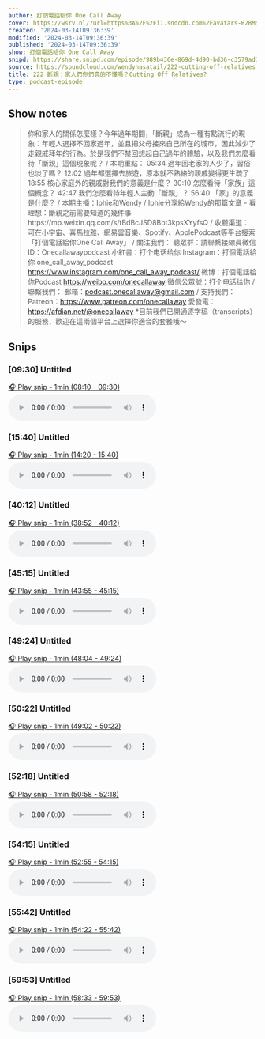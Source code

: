 ```yaml
---
author: 打個電話給你 One Call Away
cover: https://wsrv.nl/?url=https%3A%2F%2Fi1.sndcdn.com%2Favatars-B2BMSVh50YmC1jAG-vLKGHw-original.jpg&w=200&h=200
created: '2024-03-14T09:36:39'
modified: '2024-03-14T09:36:39'
published: '2024-03-14T09:36:39'
show: 打個電話給你 One Call Away
snipd: https://share.snipd.com/episode/989b436e-869d-4d90-bd36-c3579ad3f174
source: https://soundcloud.com/wendyhasatail/222-cutting-off-relatives
title: 222 斷親：家人們你們真的不懂嗎？Cutting Off Relatives?
type: podcast-episode
---
```



## Show notes
> 你和家人的關係怎麼樣？今年過年期間，「斷親」成為一種有點流行的現象：年輕人選擇不回家過年，並且把父母接來自己所在的城市，因此減少了走親戚拜年的行為。於是我們不禁回想起自己過年的體驗，以及我們怎麼看待「斷親」這個現象呢？
> /
> 本期重點：
> 05:34 過年回老家的人少了，習俗也淡了嗎？
> 12:02 過年都選擇去旅遊，原本就不熟絡的親戚變得更生疏了
> 18:55 核心家庭外的親戚對我們的意義是什麼？
> 30:10 怎麼看待「家族」這個概念？
> 42:47 我們怎麼看待年輕人主動「斷親」？
> 56:40 「家」的意義是什麼？
> /
> 本期主播：Iphie和Wendy
> /
> Iphie分享給Wendy的那篇文章 - 看理想：斷親之前需要知道的幾件事https://mp.weixin.qq.com/s/tBdBcJSD8Bbt3kpsXYyfsQ
> /
> 收聽渠道：
> 可在小宇宙、喜馬拉雅、網易雲音樂、Spotify、ApplePodcast等平台搜索「打個電話給你One Call Away」
> /
> 關注我們： 聽眾群：請聯繫接線員微信ID：Onecallawaypodcast
> 小紅書：打个电话给你
> Instagram：打個電話給你 one_call_away_podcast https://www.instagram.com/one_call_away_podcast/
> 微博：打個電話給你Podcast https://weibo.com/onecallaway
> 微信公眾號：打个电话给你
> /
> 聯繫我們：
> 郵箱：podcast.onecallaway@gmail.com
> /
> 支持我們：
> Patreon：https://www.patreon.com/onecallaway
> 愛發電：https://afdian.net/@onecallaway
> *目前我們已開通逐字稿（transcripts）的服務，歡迎在這兩個平台上選擇你適合的套餐哦～

## Snips
### [09:30] Untitled
[🎧 Play snip - 1min️ (08:10 - 09:30)](https://share.snipd.com/snip/c6aea9cb-5984-4de4-b628-54ab60bce9e4)
<audio controls> <source src="https://sw.soundon.fm/p/R3OUS7/chtbl.com/track/7AEC28/http://feeds.soundcloud.com/stream/1773300327-wendyhasatail-222-cutting-off-relatives.mp3#t=08:10,09:30"> </audio>
### [15:40] Untitled
[🎧 Play snip - 1min️ (14:20 - 15:40)](https://share.snipd.com/snip/e79197f3-c335-4a32-a9e8-0c2ba95245ca)
<audio controls> <source src="https://sw.soundon.fm/p/R3OUS7/chtbl.com/track/7AEC28/http://feeds.soundcloud.com/stream/1773300327-wendyhasatail-222-cutting-off-relatives.mp3#t=14:20,15:40"> </audio>
### [40:12] Untitled
[🎧 Play snip - 1min️ (38:52 - 40:12)](https://share.snipd.com/snip/038342ca-6189-4234-a0b0-d067bd504948)
<audio controls> <source src="https://sw.soundon.fm/p/R3OUS7/chtbl.com/track/7AEC28/http://feeds.soundcloud.com/stream/1773300327-wendyhasatail-222-cutting-off-relatives.mp3#t=38:52,40:12"> </audio>
### [45:15] Untitled
[🎧 Play snip - 1min️ (43:55 - 45:15)](https://share.snipd.com/snip/3c215eb7-040a-4738-8e54-944ed265b7c8)
<audio controls> <source src="https://sw.soundon.fm/p/R3OUS7/chtbl.com/track/7AEC28/http://feeds.soundcloud.com/stream/1773300327-wendyhasatail-222-cutting-off-relatives.mp3#t=43:55,45:15"> </audio>
### [49:24] Untitled
[🎧 Play snip - 1min️ (48:04 - 49:24)](https://share.snipd.com/snip/b920b89c-014c-48a5-8b4b-c6b60adb0781)
<audio controls> <source src="https://sw.soundon.fm/p/R3OUS7/chtbl.com/track/7AEC28/http://feeds.soundcloud.com/stream/1773300327-wendyhasatail-222-cutting-off-relatives.mp3#t=48:04,49:24"> </audio>
### [50:22] Untitled
[🎧 Play snip - 1min️ (49:02 - 50:22)](https://share.snipd.com/snip/e6742878-137c-4b0a-9b49-beaa842cc1ba)
<audio controls> <source src="https://sw.soundon.fm/p/R3OUS7/chtbl.com/track/7AEC28/http://feeds.soundcloud.com/stream/1773300327-wendyhasatail-222-cutting-off-relatives.mp3#t=49:02,50:22"> </audio>
### [52:18] Untitled
[🎧 Play snip - 1min️ (50:58 - 52:18)](https://share.snipd.com/snip/fcc525ab-d3fd-414d-be3e-98ef0c8cab2c)
<audio controls> <source src="https://sw.soundon.fm/p/R3OUS7/chtbl.com/track/7AEC28/http://feeds.soundcloud.com/stream/1773300327-wendyhasatail-222-cutting-off-relatives.mp3#t=50:58,52:18"> </audio>
### [54:15] Untitled
[🎧 Play snip - 1min️ (52:55 - 54:15)](https://share.snipd.com/snip/c1971329-b494-4bf9-9ed4-5f156dc48718)
<audio controls> <source src="https://sw.soundon.fm/p/R3OUS7/chtbl.com/track/7AEC28/http://feeds.soundcloud.com/stream/1773300327-wendyhasatail-222-cutting-off-relatives.mp3#t=52:55,54:15"> </audio>
### [55:42] Untitled
[🎧 Play snip - 1min️ (54:22 - 55:42)](https://share.snipd.com/snip/e723937e-c11b-4c98-96cf-137c9f3ccfe5)
<audio controls> <source src="https://sw.soundon.fm/p/R3OUS7/chtbl.com/track/7AEC28/http://feeds.soundcloud.com/stream/1773300327-wendyhasatail-222-cutting-off-relatives.mp3#t=54:22,55:42"> </audio>
### [59:53] Untitled
[🎧 Play snip - 1min️ (58:33 - 59:53)](https://share.snipd.com/snip/0d688c8e-018b-4609-9e71-84ac6b980ff8)
<audio controls> <source src="https://sw.soundon.fm/p/R3OUS7/chtbl.com/track/7AEC28/http://feeds.soundcloud.com/stream/1773300327-wendyhasatail-222-cutting-off-relatives.mp3#t=58:33,59:53"> </audio>
